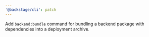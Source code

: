```yaml
---
'@backstage/cli': patch
---
```


Add `backend:bundle` command for bundling a backend package with dependencies into a deployment archive.
